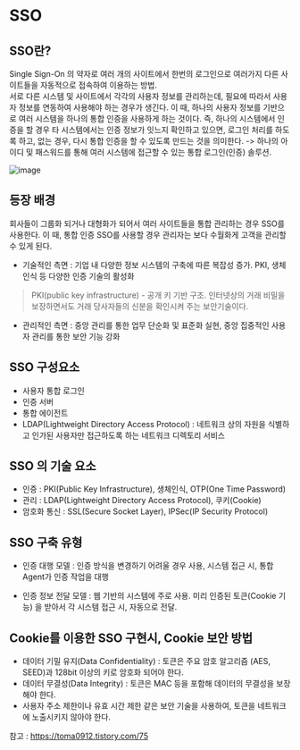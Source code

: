# SSO 
## SSO란?
Single Sign-On 의 약자로 여러 개의 사이트에서 한번의 로그인으로 여러가지 다른 사이트들을 자동적으로 접속하여 이용하는 방법.   
서로 다른 시스템 및 사이트에서 각각의 사용자 정보를 관리하는데, 필요에 따라서 사용자 정보를 연동하여 사용해야 하는 경우가 생긴다. 이 때, 하나의 사용자 정보를 기반으로 여러 시스템을 하나의 통합 인증을 사용하게 하는 것이다. 즉, 하나의 시스템에서 인증을 할 경우 타 시스템에서는 인증 정보가 잇느지 확인하고 있으면, 로그인 처리를 하도록 하고, 없는 경우, 다시 통합 인증을 할 수 있도록 만드는 것을 의미한다. -> 하나의 아이디 및 패스워드를 통해 여러 시스템에 접근할 수 있는 통합 로그인(인증) 솔루션.

![image](https://user-images.githubusercontent.com/70922665/146144091-5d272c57-56c8-4a2b-a11c-80c194d84a61.png)

## 등장 배경
회사들이 그룹화 되거나 대형화가 되어서 여러 사이트들을 통합 관리하는 경우 SSO를 사용한다. 이 때, 통합 인증 SSO를 사용할 경우 관리자는 보다 수월화게 고객을 관리할 수 있게 된다.
- 기술적인 측면 : 기업 내 다양한 정보 시스템의 구축에 따른 복잡성 증가. PKI, 생체 인식 등 다양한 인증 기술의 활성화
> PKI(public key infrastructure) - 공개 키 기반 구조. 인터넷상의 거래 비밀을 보장하면서도 거래 당사자들의 신분을 확인시켜 주는 보안기술이다.

- 관리적인 측면 : 중앙 관리를 통한 업무 단순화 및 표준화 실현, 중앙 집중적인 사용자 관리를 통한 보안 기능 강화

## SSO 구성요소
- 사용자 통합 로그인
- 인증 서버
- 통합 에이전트
- LDAP(Lightweight Directory Access Protocol) : 네트워크 상의 자원을 식별하고 인가된 사용자만 접근하도록 하는 네트워크 디렉토리 서비스

## SSO 의 기술 요소
- 인증 : PKI(Public Key Infrastructure), 생체인식, OTP(One Time Password)
- 관리 : LDAP(Lightweight Directory Access Protocol), 쿠키(Cookie)
- 암호화 통신 : SSL(Secure Socket Layer), IPSec(IP Security Protocol)

## SSO 구축 유형
- 인증 대행 모델 : 인증 방식을 변경하기 어려울 경우 사용, 시스템 접근 시, 통합 Agent가 인증 작업을 대행

- 인증 정보 전달 모델 :  웹 기반의 시스템에 주로 사용. 미리 인증된 토큰(Cookie 기능) 을 받아서 각 시스템 접근 시, 자동으로 전달.

## Cookie를 이용한 SSO 구현시, Cookie 보안 방법
- 데이터 기밀 유지(Data Confidentiality) : 토큰은 주요 암호 알고리즘 (AES, SEED)과 128bit 이상의 키로 암호화 되어야 한다.
- 데이터 무결성(Data Integrity) : 토큰은 MAC 등을 포함해 데이터의 무결성을 보장해야 한다.
- 사용자 주소 제한이나 유효 시간 제한 같은 보안 기술을 사용하여, 토큰을 네트워크에 노출시키지 않아야 한다.

참고 : https://toma0912.tistory.com/75
